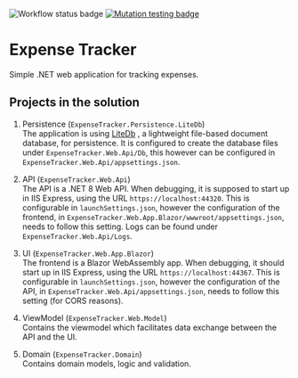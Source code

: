 ![Workflow status badge](https://github.com/andraskeresztely/ExpenseTracker/actions/workflows/expense-tracker.yml/badge.svg) [![Mutation testing badge](https://img.shields.io/endpoint?style=plastic&url=https%3A%2F%2Fbadge-api.stryker-mutator.io%2Fgithub.com%2Fandraskeresztely%2FExpenseTracker%2Fmain)](https://dashboard.stryker-mutator.io/reports/github.com/andraskeresztely/ExpenseTracker/main)

# Expense Tracker

Simple .NET web application for tracking expenses.

## Projects in the solution

1. Persistence (`ExpenseTracker.Persistence.LiteDb`)  
The application is using [LiteDb](https://www.litedb.org/) , a lightweight file-based document database, for persistence. It is configured to create the database files under `ExpenseTracker.Web.Api/Db`, this however can be configured in `ExpenseTracker.Web.Api/appsettings.json`.

2. API (`ExpenseTracker.Web.Api`)  
The API is a .NET 8 Web API. When debugging, it is supposed to start up in IIS Express, using the URL `https://localhost:44320`. This is configurable in `launchSettings.json`, however the configuration of the frontend, in `ExpenseTracker.Web.App.Blazor/wwwroot/appsettings.json`, needs to follow this setting. Logs can be found under `ExpenseTracker.Web.Api/Logs`.

3. UI (`ExpenseTracker.Web.App.Blazor`)  
The frontend is a Blazor WebAssembly app. When debugging, it should start up in IIS Express, using the URL `https://localhost:44367`. This is configurable in `launchSettings.json`, however the configuration of the API, in `ExpenseTracker.Web.Api/appsettings.json`, needs to follow this setting (for CORS reasons).

4. ViewModel (`ExpenseTracker.Web.Model`)  
Contains the viewmodel which facilitates data exchange between the API and the UI.

5. Domain (`ExpenseTracker.Domain`)  
Contains domain models, logic and validation.
